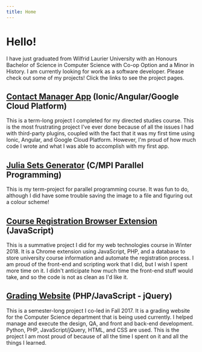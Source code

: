 ```yaml
---
title: Home
---
```


# Hello!

I have just graduated from Wilfrid Laurier University with an Honours Bachelor of Science in Computer Science with Co-op Option and a Minor in History. I am currently looking for work as a software developer. Please check out some of my projects! Click the links to see the project pages.

## [Contact Manager App](project-pages/contactor/contactor.md) (Ionic/Angular/Google Cloud Platform)

This is a term-long project I completed for my directed studies course. This is the most frustrating project I've ever done because of all the issues I had with third-party plugins, coupled with the fact that it was my first time using Ionic, Angular, and Google Cloud Platform. However, I'm proud of how much code I wrote and what I was able to accomplish with my first app.

## [Julia Sets Generator](project-pages/julia-sets-generator/julia-sets-generator.md) (C/MPI Parallel Programming)

This is my term-project for parallel programming course. It was fun to do, although I did have some trouble saving the image to a file and figuring out a colour scheme!

## [Course Registration Browser Extension](project-pages/browser-extension/browser-extension.md) (JavaScript)

This is a summative project I did for my web technologies course in Winter 2018. It is a Chrome extension using JavaScript, PHP, and a database to store university course information and automate the
registration process. I am proud of the front-end and scripting work that I did, but I wish I spent more time
on it. I didn't anticipate how much time the front-end stuff would take, and so the code is not as clean as I'd like it.

## [Grading Website](project-pages/grading-website/grading-website.md) (PHP/JavaScript - jQuery)

This is a semester-long project I co-led in Fall 2017. It is a grading website for the Computer Science
department that is being used currently. I helped manage and execute the design, QA, and front and back-end development. Python, PHP, JavaScript/jQuery, HTML, and CSS are used. This is the project I am most proud of because of all the time I spent on it and all the things I learned.
